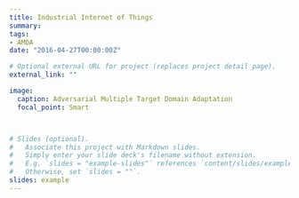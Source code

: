 ```yaml
---
title: Industrial Internet of Things
summary:
tags:
- AMDA
date: "2016-04-27T00:00:00Z"

# Optional external URL for project (replaces project detail page).
external_link: ""

image:
  caption: Adversarial Multiple Target Domain Adaptation
  focal_point: Smart



# Slides (optional).
#   Associate this project with Markdown slides.
#   Simply enter your slide deck's filename without extension.
#   E.g. `slides = "example-slides"` references `content/slides/example-slides.md`.
#   Otherwise, set `slides = ""`.
slides: example
---
```


